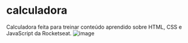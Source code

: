 # calculadora

Calculadora feita para treinar conteúdo aprendido  sobre HTML, CSS e JavaScript da Rocketseat.
![image](https://user-images.githubusercontent.com/62142146/159928403-acb3f1fa-a444-4ed8-a59e-ba7327272151.png)

